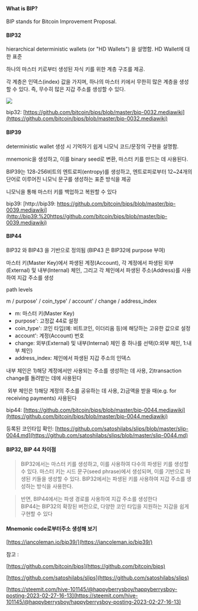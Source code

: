 #### What is BIP?

BIP stands for Bitcoin Improvement Proposal.

  

#### BIP32

hierarchical deterministic wallets (or "HD Wallets") 을 설명함. HD Wallet에 대한 표준

하나의 마스터 키로부터 생성된 자식 키를 위한 계층 구조를 제공.

각 계층은 인덱스(index) 값을 가지며, 하나의 마스터 키에서 무한히 많은 계층을 생성할 수 있다. 즉, 무수히 많은 지갑 주소를 생성할 수 있다. 

![](https://blog.kakaocdn.net/dn/v2eri/btsHb4Bdw0z/VqsXgLtPKkXjfdHQTlj4E1/img.png)

bip32: [https://github.com/bitcoin/bips/blob/master/bip-0032.mediawiki](https://github.com/bitcoin/bips/blob/master/bip-0032.mediawiki)

  

  

#### BIP39

deterministic wallet 생성 시 기억하기 쉽게 니모닉 코드/문장의 구현을 설명함.

mnemonic을 생성하고, 이를 binary seed로 변환, 마스터 키를 만드는 데 사용된다.

BIP39는 128-256비트의 엔트로피(entropy)를 생성하고, 엔트로피로부터 12~24개의 단어로 이루어진 니모닉 문구를 생성하는 표준 방식을 제공

니모닉을 통해 마스터 키를 백업하고 복원할 수 있다

  

bip39: [http://bip39: https://github.com/bitcoin/bips/blob/master/bip-0039.mediawiki](http://bip39:%20https//github.com/bitcoin/bips/blob/master/bip-0039.mediawiki)

####   

#### BIP44

  

BIP32 와 BIP43 을 기반으로 정의됨 (BIP43 은 BIP32에 purpose 부여)

마스터 키(Master Key)에서 파생된 계정(Account), 각 계정에서 파생된 외부(External) 및 내부(Internal) 체인, 그리고 각 체인에서 파생된 주소(Address)를 사용하여 지갑 주소를 생성

  

path levels

m / purpose' / coin_type' / account' / change / address_index

- m: 마스터 키(Master Key)
- purpose': 고정값 44로 설정
- coin_type': 코인 타입(예: 비트코인, 이더리움 등)에 해당하는 고유한 값으로 설정
- account': 계정(Account) 번호
- change: 외부(External) 및 내부(Internal) 체인 중 하나를 선택(0:외부 체인, 1:내부 체인)
- address_index: 체인에서 파생된 지갑 주소의 인덱스

내부 체인은 1)해당 계정에서만 사용되는 주소를 생성하는 데 사용, 2)transaction change를 돌려받는 데에 사용된다

 외부 체인은 1)해당 계정의 주소를 공유하는 데 사용, 2)금액을 받을 때(e.g. for receiving payments) 사용된다

  

bip44: [https://github.com/bitcoin/bips/blob/master/bip-0044.mediawiki](https://github.com/bitcoin/bips/blob/master/bip-0044.mediawiki)

등록된 코인타입 확인: [https://github.com/satoshilabs/slips/blob/master/slip-0044.md](https://github.com/satoshilabs/slips/blob/master/slip-0044.md)

  

  

#### BIP32, BIP 44 차이점

> BIP32에서는 마스터 키를 생성하고, 이를 사용하여 다수의 파생된 키를 생성할 수 있다. 마스터 키는 시드 문구(seed phrase)에서 생성되며, 이를 기반으로 파생된 키들을 생성할 수 있다. BIP32에서는 파생된 키를 사용하여 지갑 주소를 생성하는 방식을 사용한다.

  

> 반면, BIP44에서는 파생 경로를 사용하여 지갑 주소를 생성한다  
> BIP44는 BIP32의 확장된 버전으로, 다양한 코인 타입을 지원하는 지갑을 쉽게 구현할 수 있다

  

  

#### Mnemonic code로부터주소 생성해 보기

[https://iancoleman.io/bip39/](https://iancoleman.io/bip39/)

  

  

참고 :

[https://github.com/bitcoin/bips](https://github.com/bitcoin/bips)

[https://github.com/satoshilabs/slips](https://github.com/satoshilabs/slips)

[https://steemit.com/hive-101145/@happyberrysboy/happyberrysboy-posting-2023-02-27-16-13](https://steemit.com/hive-101145/@happyberrysboy/happyberrysboy-posting-2023-02-27-16-13)